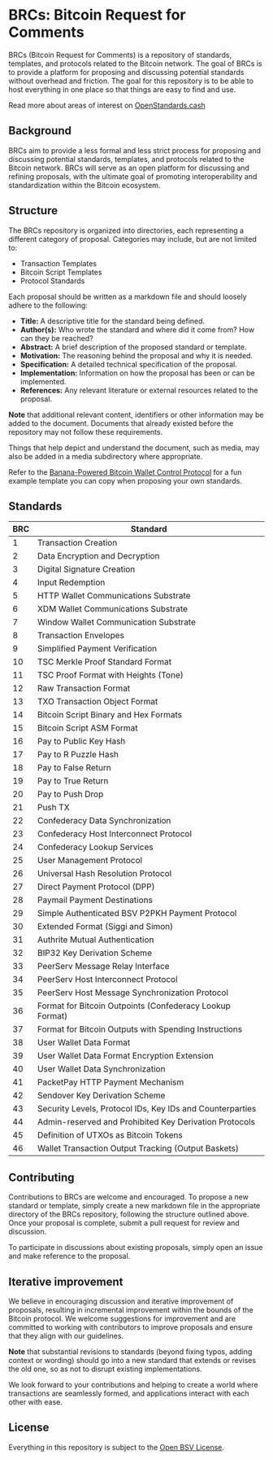 # BRCs: Bitcoin Request for Comments

BRCs (Bitcoin Request for Comments) is a repository of standards, templates, and protocols related to the Bitcoin network. The goal of BRCs is to provide a platform for proposing and discussing potential standards without overhead and friction. The goal for this repository is to be able to host everything in one place so that things are easy to find and use.

Read more about areas of interest on [OpenStandards.cash](https://openstandards.cash)

## Background

BRCs aim to provide a less formal and less strict process for proposing and discussing potential standards, templates, and protocols related to the Bitcoin network. BRCs will serve as an open platform for discussing and refining proposals, with the ultimate goal of promoting interoperability and standardization within the Bitcoin ecosystem.

## Structure

The BRCs repository is organized into directories, each representing a different category of proposal. Categories may include, but are not limited to:

- Transaction Templates
- Bitcoin Script Templates
- Protocol Standards

Each proposal should be written as a markdown file and should loosely adhere to the following:

- **Title:** A descriptive title for the standard being defined.
- **Author(s):** Who wrote the standard and where did it come from? How can they be reached?
- **Abstract:** A brief description of the proposed standard or template.
- **Motivation:** The reasoning behind the proposal and why it is needed.
- **Specification:** A detailed technical specification of the proposal.
- **Implementation:** Information on how the proposal has been or can be implemented.
- **References:** Any relevant literature or external resources related to the proposal.

**Note** that additional relevant content, identifiers or other information may be added to the document. Documents that already existed before the repository may not follow these requirements.

Things that help depict and understand the document, such as media, may also be added in a media subdirectory where appropriate.

Refer to the [Banana-Powered Bitcoin Wallet Control Protocol](./EXAMPLE.md) for a fun example template you can copy when proposing your own standards.

## Standards

BRC | Standard
-----|------------------
1    | Transaction Creation
2    | Data Encryption and Decryption
3    | Digital Signature Creation
4    | Input Redemption
5    | HTTP Wallet Communications Substrate
6    | XDM Wallet Communications Substrate
7    | Window Wallet Communication Substrate
8    | Transaction Envelopes
9    | Simplified Payment Verification
10   | TSC Merkle Proof Standard Format
11   | TSC Proof Format with Heights (Tone)
12   | Raw Transaction Format
13   | TXO Transaction Object Format
14   | Bitcoin Script Binary and Hex Formats
15   | Bitcoin Script ASM Format
16   | Pay to Public Key Hash
17   | Pay to R Puzzle Hash
18   | Pay to False Return
19   | Pay to True Return
20   | Pay to Push Drop
21   | Push TX
22   | Confederacy Data Synchronization
23   | Confederacy Host Interconnect Protocol
24   | Confederacy Lookup Services
25   | User Management Protocol
26   | Universal Hash Resolution Protocol
27   | Direct Payment Protocol (DPP)
28   | Paymail Payment Destinations
29   | Simple Authenticated BSV P2PKH Payment Protocol
30   | Extended Format (Siggi and Simon)
31   | Authrite Mutual Authentication
32   | BIP32 Key Derivation Scheme
33   | PeerServ Message Relay Interface
34   | PeerServ Host Interconnect Protocol
35   | PeerServ Host Message Synchronization Protocol
36   | Format for Bitcoin Outpoints (Confederacy Lookup Format)
37   | Format for Bitcoin Outputs with Spending Instructions
38   | User Wallet Data Format
39   | User Wallet Data Format Encryption Extension
40   | User Wallet Data Synchronization
41   | PacketPay HTTP Payment Mechanism
42   | Sendover Key Derivation Scheme
43   | Security Levels, Protocol IDs, Key IDs and Counterparties
44   | Admin-reserved and Prohibited Key Derivation Protocols
45   | Definition of UTXOs as Bitcoin Tokens
46   | Wallet Transaction Output Tracking (Output Baskets)

## Contributing

Contributions to BRCs are welcome and encouraged. To propose a new standard or template, simply create a new markdown file in the appropriate directory of the BRCs repository, following the structure outlined above. Once your proposal is complete, submit a pull request for review and discussion.

To participate in discussions about existing proposals, simply open an issue and make reference to the proposal.

## Iterative improvement

We believe in encouraging discussion and iterative improvement of proposals, resulting in incremental improvement within the bounds of the Bitcoin protocol. We welcome suggestions for improvement and are committed to working with contributors to improve proposals and ensure that they align with our guidelines.

**Note** that substantial revisions to standards (beyond fixing typos, adding context or wording) should go into a new standard that extends or revises the old one, so as not to disrupt existing implementations.

We look forward to your contributions and helping to create a world where transactions are seamlessly formed, and applications interact with each other with ease.

## License

Everything in this repository is subject to the [Open BSV License](https://github.com/bitcoin-sv/bitcoin-sv/blob/master/LICENSE).
